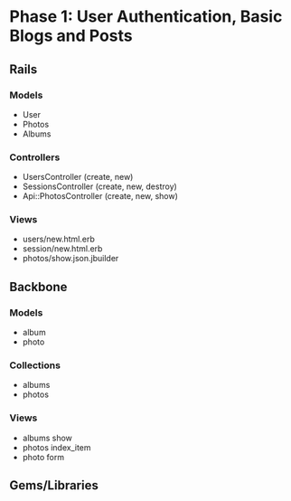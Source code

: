 # Phase 1: User Authentication, Basic Blogs and Posts

## Rails
### Models
* User
* Photos
* Albums

### Controllers
* UsersController (create, new)
* SessionsController (create, new, destroy)
* Api::PhotosController (create, new, show)

### Views
* users/new.html.erb
* session/new.html.erb
* photos/show.json.jbuilder

## Backbone
### Models
* album
* photo
### Collections
* albums
* photos
### Views
* albums show
* photos index_item
* photo form
## Gems/Libraries
